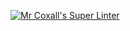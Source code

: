[![Mr Coxall's Super Linter](https://github.com/ICD2O-Digital-Tech-NikoS/Unit2-02-HTML-AreaPerRectangle/workflows/Mr%20Coxall's%20Super%20Linter/badge.svg)](https://github.com/ICD2O-Digital-Tech-NikoS/Unit2-02-HTML-AreaPerRectangle/actions/)
